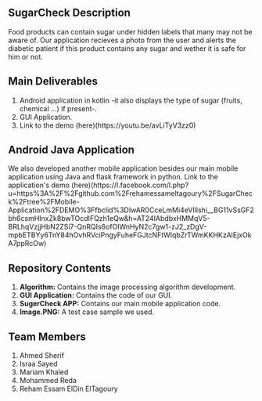 ## SugarCheck Description
<p> Food products can contain sugar under hidden labels that many may not be aware of. Our application recieves a photo from the user and alerts the diabetic patient if this product contains any sugar and wether it is safe for him or not. <p>

## Main Deliverables 
<ol>
<li>Android application in kotlin -it also displays the type of sugar (fruits, chemical ...) if present-.</li>
<li>GUI Application.</li>
<li>Link to the demo (here)(https://youtu.be/avLiTyV3zz0)</li>
</ol>

## Android Java Application
<p>We also developed another mobile application besides our main mobile application using Java and flask framework in python.
Link to the application's demo (here)(https://l.facebook.com/l.php?u=https%3A%2F%2Fgithub.com%2Frehamessameltagoury%2FSugarCheck%2Ftree%2FMobile-Application%2FDEMO%3Ffbclid%3DIwAR0CceLmMi4eVIllshi__BG11vSsGF2bh6csmHInxZk8bwTOcdIFQzh1eQw&h=AT24IAbdbxHMMqV5-BRLhqVzjjHbN2ZSi7-QnRQIs6ofOIWnHyN2c7gw1-zJ2_zDgV-mpbETBYy6TnY84hOvhRVciPngyFuheFGJtcNFtWIqbZrTWmKKHKzAlEjxOkA7ppRcOw) </p>

## Repository Contents
<ol>
<li><strong>Algorithm:</strong> Contains the image processing algorithm development.</li>
<li><strong>GUI Application:</strong> Contains the code of our GUI.</li>
<li><strong>SugerCheck APP:</strong> Contains our main mobile application code.</li>
<li><strong>Image.PNG:</strong> A test case sample we used.</li>
</ol>

## Team Members 
<ol>
<li>Ahmed Sherif</li>
<li>Israa Sayed</li>
<li>Mariam Khaled</li>
<li>Mohammed Reda</li>
<li>Reham Essam ElDin ElTagoury</li>
</ol>

